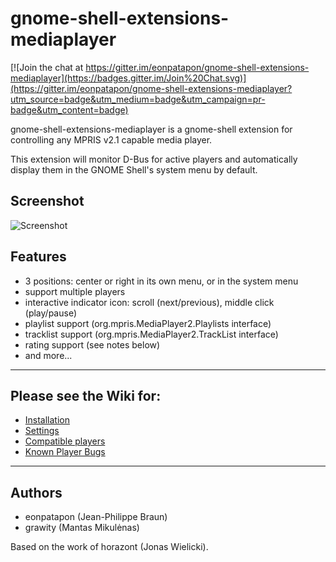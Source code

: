 # gnome-shell-extensions-mediaplayer

[![Join the chat at https://gitter.im/eonpatapon/gnome-shell-extensions-mediaplayer](https://badges.gitter.im/Join%20Chat.svg)](https://gitter.im/eonpatapon/gnome-shell-extensions-mediaplayer?utm_source=badge&utm_medium=badge&utm_campaign=pr-badge&utm_content=badge)

gnome-shell-extensions-mediaplayer is a gnome-shell extension for controlling
any MPRIS v2.1 capable media player.

This extension will monitor D-Bus for active players and automatically display them
in the GNOME Shell's system menu by default.

## Screenshot

![Screenshot](https://github.com/eonpatapon/gnome-shell-extensions-mediaplayer/raw/master/data/screenshot.png)

## Features

- 3 positions: center or right in its own menu, or in the system menu
- support multiple players
- interactive indicator icon: scroll (next/previous), middle click (play/pause)
- playlist support (org.mpris.MediaPlayer2.Playlists interface)
- tracklist support (org.mpris.MediaPlayer2.TrackList interface)
- rating support (see notes below)
- and more...

- - -
## Please see the Wiki for:
  * [Installation](https://github.com/eonpatapon/gnome-shell-extensions-mediaplayer/wiki/Installation)
  * [Settings](https://github.com/eonpatapon/gnome-shell-extensions-mediaplayer/wiki/Settings)
  * [Compatible players](https://github.com/eonpatapon/gnome-shell-extensions-mediaplayer/wiki/Compatible-players)
  * [Known Player Bugs](https://github.com/eonpatapon/gnome-shell-extensions-mediaplayer/wiki/Known-Player-Bugs)

- - -
## Authors

  * eonpatapon (Jean-Philippe Braun)
  * grawity (Mantas Mikulėnas)

Based on the work of horazont (Jonas Wielicki).
